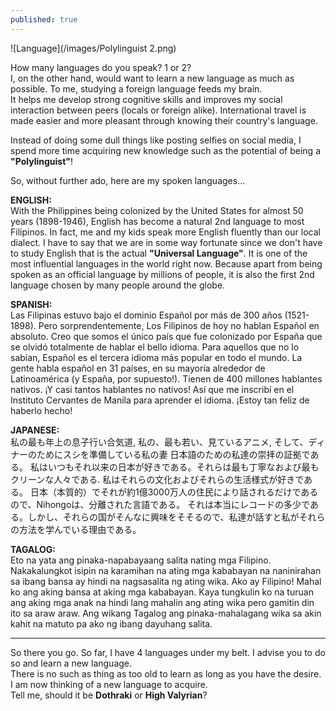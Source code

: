```yaml
---
published: true
---
```

![Language](/images/Polylinguist 2.png)

How many languages do you speak? 1 or 2?   
I, on the other hand, would want to learn a new language as much as possible. 
To me, studying a foreign language feeds my brain.   
It helps me develop strong cognitive skills and improves my social interaction between peers (locals or foreign alike). International travel is made easier and more pleasant through knowing their country's language.

Instead of doing some dull things like posting selfies on social media, I spend more time acquiring new knowledge such as the potential of being a **"Polylinguist"**!

So, without further ado, here are my spoken languages...

**ENGLISH:**   
With the Philippines being colonized by the United States for almost 50 years (1898-1946), English has become a natural 2nd language to most Filipinos. 
In fact, me and my kids speak more English fluently than our local dialect. I have to say that we are in some way fortunate since we don't have to study English that is the actual **"Universal Language"**. It is one of the most influential languages in the world right now. Because apart from being spoken as an official language by millions of people, it is also the first 2nd language chosen by many people around the globe.

**SPANISH:**   
Las Filipinas estuvo bajo el dominio Español por más de 300 años (1521-1898). Pero sorprendentemente, Los Filipinos de hoy no hablan Español en absoluto. Creo que somos el único país que fue colonizado por España que se olvidó totalmente de hablar el bello idioma. 
Para aquellos que no lo sabían, Español es el tercera idioma más popular en todo el mundo. La gente habla español en 31 países, en su mayoría alrededor de Latinoamérica (y España, por supuesto!). Tienen de 400 millones hablantes nativos. ¡Y casi tantos hablantes no nativos!
Así que me inscribí en el Instituto Cervantes de Manila para aprender el idioma. ¡Estoy tan feliz de haberlo hecho!

**JAPANESE:**  
私の最も年上の息子行い合気道, 私の、最も若い、見ているアニメ, そして、ディナーのためにスシを準備している私の妻 日本語のための私達の崇拝の証拠である。
私はいつもそれ以来の日本が好きである。それらは最も丁寧なおよび最もクリーンな人々である.  私はそれらの文化およびそれらの生活様式が好きである。
日本（本質的）でそれが約1億3000万人の住民により話されるだけであるので、Nihongoは、分離された言語である。
それは本当にレコードの多少である。しかし、それらの国がそんなに興味をそそるので、私達が話すと私がそれらの方法を学んでいる理由である。

**TAGALOG:**   
Eto na yata ang pinaka-napabayaang salita nating mga Filipino. Nakakalungkot isipin na karamihan na ating mga kababayan na naninirahan sa ibang bansa ay hindi na nagsasalita ng ating wika. 
Ako ay Filipino! Mahal ko ang aking bansa at aking mga kababayan. Kaya tungkulin ko na turuan ang aking mga anak na hindi lang mahalin ang ating wika pero gamitin din ito sa araw araw.
Ang wikang Tagalog ang pinaka-mahalagang wika sa akin kahit na matuto pa ako ng ibang dayuhang salita.

-------------------------------------------------------------------------

So there you go. So far, I have 4 languages under my belt. I advise you to do so and learn a new language.   
There is no such as thing as too old to learn as long as you have the desire.
I am now thinking of a new language to acquire.   
Tell me, should it be **Dothraki** or **High Valyrian**?

